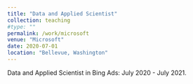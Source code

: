 ```yaml
---
title: "Data and Applied Scientist"
collection: teaching
#type: ""
permalink: /work/microsoft
venue: "Microsoft"
date: 2020-07-01
location: "Bellevue, Washington"
---
```


Data and Applied Scientist in Bing Ads: July 2020 - July 2021.
